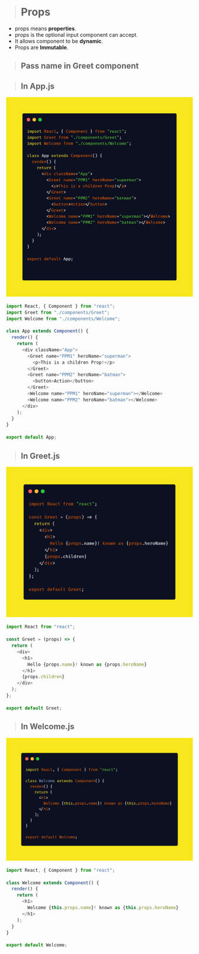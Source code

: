 > # Props

- props means **properties**.
- props is the optional input component can accept.
- It allows component to be **dynamic**.
- Props are **Immutable**.

> ## Pass name in Greet component

> ## **In App.js**

![App.js](https://github.com/ppm143/AllProjectImages/blob/master/ReactJS%20Tutorial/props/appjs.png)

```js
import React, { Component } from "react";
import Greet from "./components/Greet";
import Welcome from "./components/Welcome";

class App extends Component() {
  render() {
    return (
      <div className="App">
        <Greet name="PPM1" heroName="superman">
          <p>This is a children Prop!</p>
        </Greet>
        <Greet name="PPM2" heroName="batman">
          <button>Action</button>
        </Greet>
        <Welcome name="PPM1" heroName="superman"></Welcome>
        <Welcome name="PPM2" heroName="batman"></Welcome>
      </div>
    );
  }
}

export default App;
```

> ## **In Greet.js**

![Greet.js](https://github.com/ppm143/AllProjectImages/blob/master/ReactJS%20Tutorial/props/greetjs.png)

```js
import React from "react";

const Greet = (props) => {
  return (
    <div>
      <h1>
        Hello {props.name}! known as {props.heroName}
      </h1>
      {props.children}
    </div>
  );
};

export default Greet;
```

> ## **In Welcome.js**

![Welcome.js](https://github.com/ppm143/AllProjectImages/blob/master/ReactJS%20Tutorial/props/welcomejs.png)

```js
import React, { Component } from "react";

class Welcome extends Component() {
  render() {
    return (
      <h1>
        Welcome {this.props.name}! known as {this.props.heroName}
      </h1>
    );
  }
}

export default Welcome;
```
